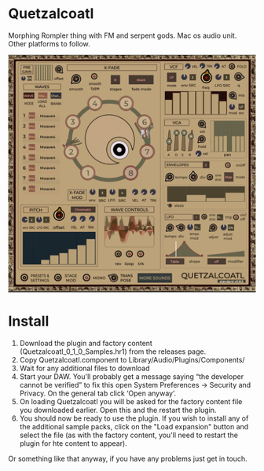 # Quetzalcoatl

Morphing Rompler thing with FM and serpent gods. Mac os audio unit. Other platforms to follow.

![Quetzalcoatl](https://raw.githubusercontent.com/publicsamples/Quetzalcoatl/main/Quetzalcoatl.png)

# Install

1. Download the plugin and factory content (Quetzalcoatl_0_1_0_Samples.hr1) from the releases page.
2. Copy Quetzalcoatl.component to Library/Audio/Plugins/Components/
3. Wait for any additional files to download
4. Start your DAW. You'll probably get a message saying “the developer cannot be verified” to fix this open System Preferences → Security and Privacy. On the general tab click ‘Open anyway’.
5. On loading Quetzalcoatl you will be asked for the factory content file you downloaded earlier. Open this and the restart the plugin.
6. You should now be ready to use the plugin. If you wish to install any of the additional sample packs, click on the "Load expansion" button and select the file (as with the factory content, you'll need to restart the plugin for hte content to appear).

Or something like that anyway, if you have any problems just get in touch.  
